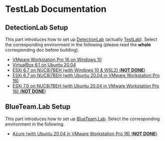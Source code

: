 # TestLab Documentation

## DetectionLab Setup

This part introduces how to set up [DetectionLab](https://github.com/clong/DetectionLab) (actually [TestLab](https://github.com/eWalker-TestLab/TestLab)). Select the corresponding environment in the following (please read the **whole** corresponding doc before building).

- [VMware Workstation Pro 16 on Windows 10](./DetectionLab_Win-10_VM.md)
- [VirtualBox 6.1 on Ubuntu 20.04](./DetectionLab_Ubuntu-20.04_VB.md)
- [ESXi 6.7 on NUC8i7BEH (with Windows 10 & WSL2) (**NOT DONE**)](./DetectionLab_ESXi-6.7_WSL.md)
- [ESXi 6.7 on NUC8i7BEH (with Ubuntu 20.04 in VMware Workstation Pro 16)](./DetectionLab_ESXi-6.7/DetectionLab_ESXi-6.7.md)
- [ESXi 7.0 on NUC8i7BEH (with Ubuntu 20.04 in VMware Workstation Pro 16) (**NOT DONE**)](./DetectionLab_ESXi-7.0.md)

## BlueTeam.Lab Setup

This part introduces how to set up [BlueTeam.Lab](https://github.com/op7ic/BlueTeam.Lab). Select the corresponding environment in the following.

- [Azure (with Ubuntu 20.04 in VMware Workstation Pro 16) (**NOT DONE**)](./BlueTeam.Lab_Azure_Ubuntu.md)
